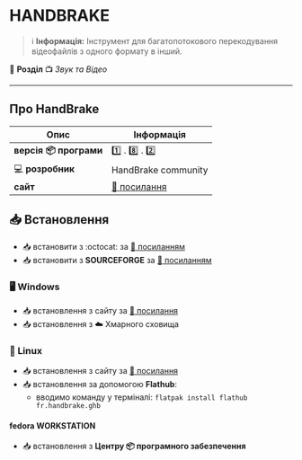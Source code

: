 # HANDBRAKE


> :information_source: **Інформація:** Інструмент для багатопотокового перекодування відеофайлів з одного формату в інший.

:open_file_folder: **Розділ** :tv: *Звук та Відео*

---

## Про HandBrake

| Опис | Інформація |
| ---- | ---------- |
| **версія :package: програми** | :one: . :eight: . :two: |
| :computer: **розробник** | HandBrake community |
| **сайт** | [:link: посилання](https://handbrake.fr/) |

## :inbox_tray: Встановлення

- :inbox_tray: встановити з :octocat: за [:link: посиланням](https://github.com/HandBrake/HandBrake/releases)
- :inbox_tray: встановити з **SOURCEFORGE** за [:link: посиланням](https://sourceforge.net/projects/handbrake.mirror/files/)

### :desktop_computer: Windows

- :inbox_tray: встановлення з сайту за [:link: посилання](https://handbrake.fr/downloads.php)
- :inbox_tray: встановлення з :cloud: Хмарного сховища

### :penguin: Linux

- :inbox_tray: встановлення з сайту за [:link: посилання](https://handbrake.fr/downloads.php)
- :inbox_tray: встановлення за допомогою **Flathub**:
  - вводимо команду у терміналі: `flatpak install flathub fr.handbrake.ghb`

#### fedora WORKSTATION

- :inbox_tray: встановлення з **Центру :package: програмного забезпечення**
